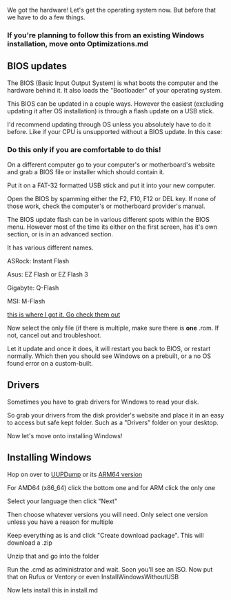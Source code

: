 We got the hardware! Let's get the operating system now. But before that we have to do a few things.

### If you're planning to follow this from an existing Windows installation, move onto Optimizations.md

## BIOS updates

The BIOS (Basic Input Output System) is what boots the computer and the hardware behind it. It also loads the "Bootloader" of your operating system.

This BIOS can be updated in a couple ways. However the easiest (excluding updating it after OS installation) is through a flash update on a USB stick.

I'd recommend updating through OS unless you absolutely have to do it before. Like if your CPU is unsupported without a BIOS update. In this case:

### Do this only if you are comfortable to do this!

On a different computer go to your computer's or motherboard's website and grab a BIOS file or installer which should contain it.

Put it on a FAT-32 formatted USB stick and put it into your new computer.

Open the BIOS by spamming either the F2, F10, F12 or DEL key. If none of those work, check the computer's or motherboard provider's manual.

The BIOS update flash can be in various different spots within the BIOS menu. However most of the time its either on the first screen, has it's own section, or is in an advanced section.

It has various different names. 

ASRock: Instant Flash

Asus: EZ Flash or EZ Flash 3

Gigabyte: Q-Flash

MSI: M-Flash

[this is where I got it. Go check them out](https://www.tomshardware.com/how-to/update-bios-on-a-pc)

Now select the only file (if there is multiple, make sure there is **one** .rom. If not, cancel out and troubleshoot.

Let it update and once it does, it will restart you back to BIOS, or restart normally. Which then you should see Windows on a prebuilt, or a no OS found error on a custom-built.


## Drivers

Sometimes you have to grab drivers for Windows to read your disk. 

So grab your drivers from the disk provider's website and place it in an easy to access but safe kept folder. Such as a "Drivers" folder on your desktop. 

Now let's move onto installing Windows!

## Installing Windows

Hop on over to [UUPDump](https://uupdump.net/fetchupd.php?arch=amd64&ring=retail) or its [ARM64 version](https://uupdump.net/fetchupd.php?arch=arm64&ring=retail)

For AMD64 (x86_64) click the bottom one and for ARM click the only one

Select your language then click "Next"

Then choose whatever versions you will need. Only select one version unless you have a reason for multiple

Keep everything as is and click "Create download package". This will download a .zip

Unzip that and go into the folder

Run the .cmd as administrator and wait. Soon you'll see an ISO. Now put that on Rufus or Ventory or even InstallWindowsWithoutUSB

Now lets install this in install.md
